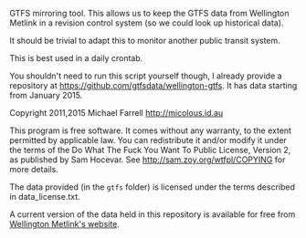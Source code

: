 GTFS mirroring tool.  This allows us to keep the GTFS data from Wellington
Metlink in a revision control system (so we could look up historical data).

It should be trivial to adapt this to monitor another public transit
system.

This is best used in a daily crontab.

You shouldn't need to run this script yourself though, I already provide a
repository at <https://github.com/gtfsdata/wellington-gtfs>.  It has data
starting from January 2015.

Copyright 2011,2015 Michael Farrell <http://micolous.id.au>

This program is free software. It comes without any warranty, to
the extent permitted by applicable law. You can redistribute it
and/or modify it under the terms of the Do What The Fuck You Want
To Public License, Version 2, as published by Sam Hocevar. See
http://sam.zoy.org/wtfpl/COPYING for more details.

The data provided (in the `gtfs` folder) is licensed under the terms
described in data_license.txt.

A current version of the data held in this repository is available for free
from [Wellington Metlink's website](http://www.metlink.org.nz/customer-services/general-transit-feed-specification/).

